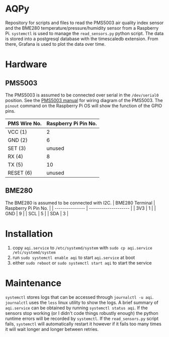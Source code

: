 # AQPy 
Repository for scripts and files to read the PMS5003 air quality index sensor and the BME280 temperature/pressure/humidity sensor from a Raspberry Pi. `systemctl` is used to manage the `read_sensors.py` python script. The data is stored into a postgresql database with the timescaledb extension. From there, Grafana is used to plot the data over time. 

# Hardware 
## PMS5003 
The PMS5003 is assumed to be connected over serial in the `/dev/serial0` position. See the [PMS5003 manual](https://www.aqmd.gov/docs/default-source/aq-spec/resources-page/plantower-pms5003-manual_v2-3.pdf) for wiring diagram of the PMS5003. The `pinout` command on the Raspberry Pi OS will show the function of the GPIO pins. 

| PMS Wire No. | Raspberry Pi Pin No. |
| ------------ | -------------------- |
| VCC (1) | 2 | 
| GND (2) | 6 | 
| SET (3) | unused | 
| RX (4) | 8 | 
| TX (5) | 10 |
| RESET (6) | unused | 

## BME280 
The BME280 is assumed to be connected with I2C. 
| BME280 Terminal | Raspberry Pi Pin No. |
| --------------- | -------------------- |
| 3V3 | 1 | 
| GND | 9 | 
| SCL | 5 | 
| SDA | 3 | 

# Installation 
1. copy `aqi.service` to `/etc/systemd/system` with `sudo cp aqi.service /etc/systemd/system` 
2. run `sudo systemctl enable aqi` to start `aqi.service` at boot 
3. either `sudo reboot` or `sudo systemctl start aqi` to start the service 

# Maintenance 
`systemctl` stores logs that can be accessed through `journalctl -u aqi`. `journalctl` uses the `less` linux utility to show the logs. A brief summary of `aqi.service` can be obtained by running `systemctl status aqi`. If the sensors stop working (or I didn't code things robustly enough) the python runtime errors will be recorded by `systemctl`. If the `read_sensors.py` script fails, `systemctl` will automatically restart it however if it fails too many times it will wait longer and longer between retries. 